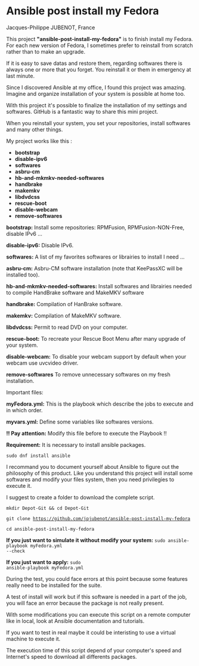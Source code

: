 # Ansible post install my Fedora
Jacques-Philippe JUBENOT, France

<p>This project <strong>"ansible-post-install-my-fedora"</strong> is to finish install my Fedora.
For each new version of Fedora, I sometimes prefer to reinstall from scratch rather than to make
an upgrade.</p>
<p>If it is easy to save datas and restore them, regarding softwares there is always
one or more that you forget. You reinstall it or them in emergency at last minute.</p>
<p>Since I discovered Ansible at my office, I found this project was amazing.
Imagine and organize installation of your system is possible at home too.</p>
<p>With this project it's possible to finalize the installation of my settings and softwares.
GitHub is a fantastic way to share this mini project.</p>
<p>When you reinstall your system, you set your repositories, install softwares and
many other things.</p>

My project works like this :
- <strong>bootstrap</strong>
- <strong>disable-ipv6</strong>
- <strong>softwares</strong>
- <strong>asbru-cm</strong>
- <strong>hb-and-mkmkv-needed-softwares</strong>
- <strong>handbrake</strong>
- <strong>makemkv</strong>
- <strong>libdvdcss</strong>
- <strong>rescue-boot</strong>
- <strong>disable-webcam</strong>
- <strong>remove-softwares</strong>

<strong>bootstrap:</strong> Install some repositories: RPMFusion, RPMFusion-NON-Free, disable IPv6 ...

<strong>disable-ipv6:</strong> Disable IPv6.

<strong>softwares:</strong> A list of my favorites softwares or librairies to install I need ...

<strong>asbru-cm:</strong> Asbru-CM software installation (note that KeePassXC will be installed too).

<strong>hb-and-mkmkv-needed-softwares:</strong> Install softwares and librairies needed to
compile HandBrake software and MakeMKV software

<strong>handbrake:</strong> Compilation of HanBrake software.

<strong>makemkv:</strong> Compilation of MakeMKV software.

<strong>libdvdcss:</strong> Permit to read DVD on your computer.

<strong>rescue-boot:</strong> To recreate your Rescue Boot Menu after many upgrade of your system.

<strong>disable-webcam:</strong> To disable your webcam support by default when your webcam use uvcvideo driver.

<strong>remove-softwares</strong> To remove unnecessary softwares on my fresh installation.

Important files:

<strong>myFedora.yml:</strong> This is the playbook which describe the jobs to execute and in which order.

<strong>myvars.yml:</strong> Define some variables like softwares versions.
<p><strong>!! Pay attention:</strong> Modify this file before to execute the Playbook !!</p>


<strong>Requirement:</strong>
It is necessary to install ansible packages.

<code>sudo dnf install ansible</code>

I recommand you to document yourself about Ansible to figure out the philosophy of this product.
Like you understand this project will install some softwares and modify your files system,
then you need privilegies to execute it.

I suggest to create a folder to download the complete script.

<code>mkdir Depot-Git && cd Depot-Git</code>

<code>git clone https://github.com/jpjubenot/ansible-post-install-my-fedora</code>

<code>cd ansible-post-install-my-fedora</code>

<strong>If you just want to simulate it without modify your system:</strong> <code>sudo ansible-playbook myFedora.yml --check</code>

<strong>If you just want to apply:</strong> <code>sudo ansible-playbook myFedora.yml</code>

<p>During the test, you could face errors at this point because some features really need
to be installed for the suite.</p>
<p>A test of install will work but if this software is needed in a part of the job, you will
face an error because the package is not really present.</p>
<p>With some modifications you can execute this script on a remote computer like in local, look at Ansible documentation
and tutorials.</p>
<p>If you want to test in real maybe it could be interisting to use a virtual machine to
execute it.</p>
<p>The execution time of this script depend of your computer's speed and Internet's
speed to download all differents packages.</p>